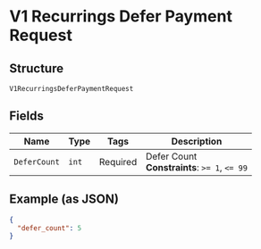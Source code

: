 
# V1 Recurrings Defer Payment Request

## Structure

`V1RecurringsDeferPaymentRequest`

## Fields

| Name | Type | Tags | Description |
|  --- | --- | --- | --- |
| `DeferCount` | `int` | Required | Defer Count<br>**Constraints**: `>= 1`, `<= 99` |

## Example (as JSON)

```json
{
  "defer_count": 5
}
```

